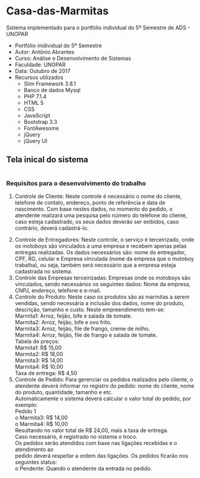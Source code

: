 # Casa-das-Marmitas
Sistema implementado para o portfólio individual do 5º Semestre de ADS - UNOPAR

<ul>
    <li>Portfólio inidividual do 5º Semestre</li>
    <li>Autor: Antônio Abrantes</li>
    <li>Curso: Análise e Desenvolvimento de Sistemas</li>
    <li>Faculdade: UNOPAR</li>
    <li>Data: Outubro de 2017</li>
    <li>Recursos utilizados
        <ul>
            <li>Slim Framework 3.8.1</li>
            <li>Banco de dados Mysql</li>
            <li>PHP 7.1.4</li>
            <li>HTML 5</li>
            <li>CSS</li>
            <li>JavaScript</li>
            <li>Bootstrap 3.3</li>
            <li>FontAwesome</li>
            <li>jQuery</li>
            <li>jQuery UI</li>
        </ul>
    </li>
</ul>

<h2>Tela inical do sistema</h2>

<img src="https://firebasestorage.googleapis.com/v0/b/curso-fb-7081c.appspot.com/o/casa-das-marmitas%2Findex.jpg?alt=media&token=1f8d818e-caa2-4425-8a3e-166861b2bd58" alt="">

<h3>Requisitos para o desenvolvimento do trabalho</h3>
<ol type="1">
    <li>
        <p>
            Controle de Cliente: Neste controle é necessário o nome do cliente, telefone de
            contato, endereço, ponto de referência e data de nascimento.
            Com base nestes dados, no momento do pedido, o atendente realizará uma pesquisa
            pelo número do telefone do cliente, caso esteja cadastrado, os seus dados deverão
            ser exibidos, caso contrário, deverá cadastrá-lo.
        </p>
    </li>
    <li>
        Controle de Entregadores: Neste controle, o serviço é terceirizado, onde os
        motoboys são vinculados a uma empresa e recebem apenas pelas entregas
        realizadas. Os dados necessários são: nome do entregador, CPF, RG, celular e
        Empresa vinculada (nome da empresa que o motoboy trabalha), ou seja, também
        será necessário que a empresa esteja cadastrada no sistema.
    </li>
    <li>
        Controle das Empresas terceirizadas: Empresas onde os motoboys são
        vinculados, sendo necessários os seguintes dados: Nome da empresa, CNPJ,
        endereço, telefone e e-mail.
    </li>
    <li>
        Controle do Produto: Neste caso os produtos são as marmitas a serem vendidas,
        sendo necessária a inclusão dos dados, nome do produto, descrição, tamanho e
        custo.
        Neste empreendimento tem-se: <br>
        Marmita1: Arroz, feijão, bife e salada de tomate. <br>
        Marmita2: Arroz, feijão, bife e ovo frito. <br>
        Marmita3: Arroz, feijão, file de frango, creme de milho. <br>
        Marmita4: Arroz, feijão, file de frango e salada de tomate. <br>
        Tabela de preços: <br>
        Marmita1: R$ 15,00 <br>
        Marmita2: R$ 18,00 <br>
        Marmita3: R$ 14,00 <br>
        Marmita4: R$ 10,00 <br>
        Taxa de entrega: R$ 4,50 <br>
    </li>
    <li>
        Controle de Pedido: Para gerenciar os pedidos realizados pelo cliente, o atendente
        deverá informar no registro do pedido: nome do cliente, nome do produto,
        quantidade, tamanho e etc. <br>
        Automaticamente o sistema deverá calcular o valor total do pedido, por exemplo: <br>
        Pedido 1 <br>
        o Marmita3: R$ 14,00 <br>
        o Marmita4: R$ 10,00 <br>
        Resultando no valor total de R$ 24,00, mais a taxa de entrega. <br>
        Caso necessário, é registrado no sistema o troco. <br>
        Os pedidos serão atendidos com base nas ligações recebidas e o atendimento ao <br>
        pedido deverá respeitar a ordem das ligações. Os pedidos ficarão nos seguintes status: <br>
        o Pendente: Quando o atendente da entrada no pedido. <br>
    </li>
</ol>
